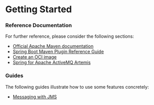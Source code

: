 # Getting Started

### Reference Documentation
For further reference, please consider the following sections:

* [Official Apache Maven documentation](https://maven.apache.org/guides/index.html)
* [Spring Boot Maven Plugin Reference Guide](https://docs.spring.io/spring-boot/docs/3.2.0/maven-plugin/reference/html/)
* [Create an OCI image](https://docs.spring.io/spring-boot/docs/3.2.0/maven-plugin/reference/html/#build-image)
* [Spring for Apache ActiveMQ Artemis](https://docs.spring.io/spring-boot/docs/3.2.0/reference/htmlsingle/index.html#messaging.jms.artemis)

### Guides
The following guides illustrate how to use some features concretely:

* [Messaging with JMS](https://spring.io/guides/gs/messaging-jms/)

